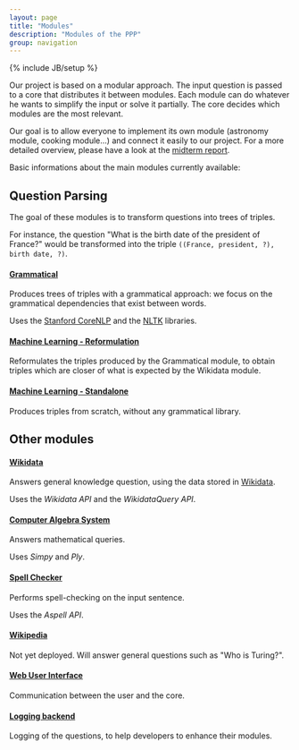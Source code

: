 ```yaml
---
layout: page
title: "Modules"
description: "Modules of the PPP"
group: navigation
---
```

{% include JB/setup %}

Our project is based on a modular approach. The input question is passed to a core that distributes it between modules. Each module can do whatever he wants to simplify the input or solve it partially. The core decides which modules are the most relevant.

Our goal is to allow everyone to implement its own module (astronomy module, cooking module...) and connect it easily to our project. For a more detailed overview, please have a look at the [midterm report](midtermReport.pdf).

Basic informations about the main modules currently available:

## Question Parsing

The goal of these modules is to transform questions into trees of triples.

For instance, the question "What is the birth date of the president of France?"
would be transformed into the triple `((France, president, ?), birth date, ?)`.

#### [Grammatical](//github.com/ProjetPP/PPP-QuestionParsing-Grammatical)

Produces trees of triples with a grammatical approach: we focus on the grammatical
dependencies that exist between words.

Uses the [Stanford CoreNLP](http://nlp.stanford.edu/software/corenlp.shtml) and
the [NLTK](http://www.nltk.org/) libraries.

#### [Machine Learning - Reformulation](//github.com/ProjetPP/PPP-QuestionParsing-ML-Reformulation)

Reformulates the triples produced by the Grammatical module, to obtain triples
which are closer of what is expected by the Wikidata module.

#### [Machine Learning - Standalone](//github.com/ProjetPP/PPP-QuestionParsing-ML-Standalone)

Produces triples from scratch, without any grammatical library.

## Other modules

#### [Wikidata](https://github.com/ProjetPP/PPP-Wikidata)

Answers general knowledge question, using the data stored in [Wikidata](http://www.wikidata.org/).

Uses the *Wikidata API* and the *WikidataQuery API*.

#### [Computer Algebra System](https://github.com/ProjetPP/PPP-CAS)

Answers mathematical queries. 

Uses *Simpy* and *Ply*.

#### [Spell Checker](https://github.com/ProjetPP/PPP-Spell-Checker)

Performs spell-checking on the input sentence. 

Uses the *Aspell API*.

#### [Wikipedia](https://github.com/ProjetPP/PPP-Wikipedia)

Not yet deployed. Will answer general questions such as "Who is Turing?".

#### [Web User Interface](https://github.com/ProjetPP/PPP-WebUi)

Communication between the user and the core.

#### [Logging backend](https://github.com/ProjetPP/PPP-Logger)

Logging of the questions, to help developers to enhance their modules.

